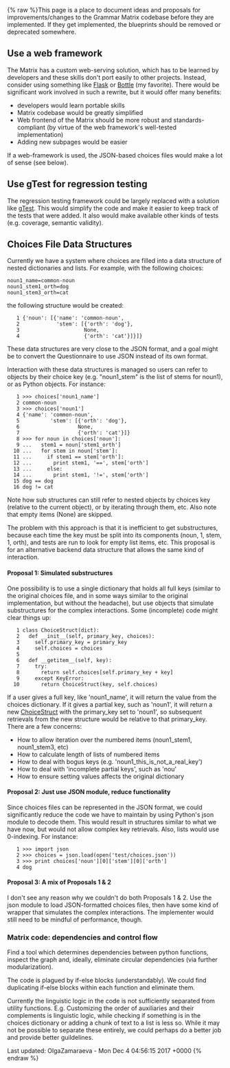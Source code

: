 {% raw %}This page is a place to document ideas and proposals for
improvements/changes to the Grammar Matrix codebase before they are
implemented. If they get implemented, the blueprints should be removed
or deprecated somewhere.

## Use a web framework

The Matrix has a custom web-serving solution, which has to be learned by
developers and these skills don't port easily to other projects.
Instead, consider using something like [Flask](http://flask.pocoo.org/)
or [Bottle](http://bottlepy.org) (my favorite). There would be
significant work involved in such a rewrite, but it would offer many
benefits:

- developers would learn portable skills
- Matrix codebase would be greatly simplified
- Web frontend of the Matrix should be more robust and
standards-compliant (by virtue of the web framework's well-tested
implementation)
- Adding new subpages would be easier

If a web-framework is used, the JSON-based choices files would make a
lot of sense (see below).

## Use gTest for regression testing

The regression testing framework could be largely replaced with a
solution like [gTest](https://github.com/goodmami/gtest). This would
simplify the code and make it easier to keep track of the tests that
were added. It also would make available other kinds of tests (e.g.
coverage, semantic validity).

## Choices File Data Structures

Currently we have a system where choices are filled into a data
structure of nested dictionaries and lists. For example, with the
following choices:

    noun1_name=common-noun
    noun1_stem1_orth=dog
    noun1_stem3_orth=cat

the following structure would be created:

```
   1 {'noun': [{'name': 'common-noun',
   2            'stem': [{'orth': 'dog'},
   3                     None,
   4                     {'orth': 'cat'}]}]}
```

These data structures are very close to the JSON format, and a goal
might be to convert the Questionnaire to use JSON instead of its own
format.

Interaction with these data structures is managed so users can refer to
objects by their choice key (e.g. "noun1\_stem" is the list of stems for
noun1), or as Python objects. For instance:

```
   1 >>> choices['noun1_name']
   2 common-noun
   3 >>> choices['noun1']
   4 {'name': 'common-noun',
   5          'stem': [{'orth': 'dog'},
   6                   None,
   7                   {'orth': 'cat'}]}
   8 >>> for noun in choices['noun']:
   9 ...   stem1 = noun['stem1_orth']
  10 ...   for stem in noun['stem']:
  11 ...     if stem1 == stem['orth']:
  12 ...       print stem1, '==', stem['orth']
  13 ...     else:
  14 ...       print stem1, '!=', stem['orth']
  15 dog == dog
  16 dog != cat
```

Note how sub structures can still refer to nested objects by choices key
(relative to the current object), or by iterating through them, etc.
Also note that empty items (None) are skipped.

The problem with this approach is that it is inefficient to get
substructures, because each time the key must be split into its
components (noun, 1, stem, 1, orth), and tests are run to look for empty
list items, etc. This proposal is for an alternative backend data
structure that allows the same kind of interaction.

#### Proposal 1: Simulated substructures

One possibility is to use a single dictionary that holds all full keys
(similar to the original choices file, and in some ways similar to the
original implementation, but without the headache), but use objects that
simulate substructures for the complex interactions. Some (incomplete)
code might clear things up:

```
   1 class ChoiceStruct(dict):
   2   def __init__(self, primary_key, choices):
   3     self.primary_key = primary_key
   4     self.choices = choices
   5 
   6   def __getitem__(self, key):
   7     try:
   8       return self.choices[self.primary_key + key]
   9     except KeyError:
  10       return ChoiceStruct(key, self.choices)
```

If a user gives a full key, like 'noun1\_name', it will return the value
from the choices dictionary. If it gives a partial key, such as 'noun1',
it will return a new [ChoiceStruct](/ChoiceStruct) with the primary\_key
set to 'noun1', so subsequent retrievals from the new structure would be
relative to that primary\_key. There are a few concerns:

- How to allow iteration over the numbered items (noun1\_stem1,
noun1\_stem3, etc)
- How to calculate length of lists of numbered items
- How to deal with bogus keys (e.g.
'noun1\_this\_is\_not\_a\_real\_key')
- How to deal with 'incomplete partial keys', such as 'nou'
- How to ensure setting values affects the original dictionary

#### Proposal 2: Just use JSON module, reduce functionality

Since choices files can be represented in the JSON format, we could
significantly reduce the code we have to maintain by using Python's json
module to decode them. This would result in structures similar to what
we have now, but would not allow complex key retrievals. Also, lists
would use 0-indexing. For instance:

```
   1 >>> import json
   2 >>> choices = json.load(open('test/choices.json'))
   3 >>> print choices['noun'][0]['stem'][0]['orth']
   4 dog
```

#### Proposal 3: A mix of Proposals 1 & 2

I don't see any reason why we couldn't do both Proposals 1 & 2. Use the
json module to load JSON-formatted choices files, then have some kind of
wrapper that simulates the complex interactions. The implementer would
still need to be mindful of performance, though.

### Matrix code: dependencies and control flow

Find a tool which determines dependencies between python functions,
inspect the graph and, ideally, eliminate circular dependencies (via
further modularization).

The code is plagued by if-else blocks (understandably). We could find
duplicating if-else blocks within each function and eliminate them.

Currently the linguistic logic in the code is not sufficiently separated
from utility functions. E.g. Customizing the order of auxiliaries and
their complements is linguistic logic, while checking if something is in
the choices dictionary or adding a chunk of text to a list is less so.
While it may not be possible to separate these entirely, we could
perhaps do a better job and provide better guildelines.

Last updated: OlgaZamaraeva - Mon Dec 4 04:56:15 2017 +0000
{% endraw %}